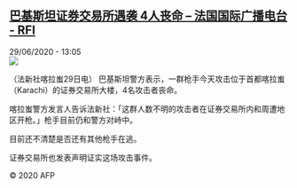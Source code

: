 <!--1593435382000-->
[巴基斯坦证券交易所遇袭  4人丧命 – 法国国际广播电台 - RFI](http://www.rfi.fr//cn/contenu/20200629-%E5%B7%B4%E5%9F%BA%E6%96%AF%E5%9D%A6%E8%AF%81%E5%88%B8%E4%BA%A4%E6%98%93%E6%89%80%E9%81%87%E8%A2%AD-4%E4%BA%BA%E4%B8%A7%E5%91%BD)
------

<div>29/06/2020 - 13:05</div><img src="https://s.rfi.fr/media/display/53a52edc-ba00-11ea-bad4-005056bff430/w:310/p:16x9/int0017b.200629190503.jpg"><div class="t-content__body u-clearfix"><div class="m-interstitial"></div><p>（法新社喀拉蚩29日电）    巴基斯坦警方表示，一群枪手今天攻击位于首都喀拉蚩（Karachi）的证券交易所大楼，4名攻击者丧命。</p><p>    喀拉蚩警方发言人告诉法新社：「这群人数不明的攻击者在证券交易所内和周遭地区开枪。」枪手目前仍和警方对峙中。</p><p>    目前还不清楚是否还有其他枪手在逃。</p><p>    证券交易所也发表声明证实这场攻击事件。</p><p class="t-copyright">© 2020 AFP</p>        </div>

